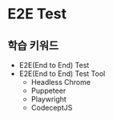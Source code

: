 # E2E Test

## 학습 키워드

- E2E(End to End) Test
- E2E(End to End) Test Tool
  - Headless Chrome
  - Puppeteer
  - Playwright
  - CodeceptJS

<br/>
